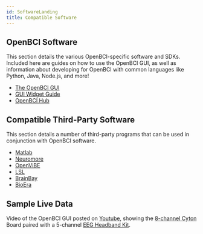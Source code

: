 ```yaml
---
id: SoftwareLanding
title: Compatible Software
---
```


## OpenBCI Software

This section details the various OpenBCI-specific software and SDKs. Included here are guides on how to use the OpenBCI GUI, as well as information about developing for OpenBCI with common languages like Python, Java, Node.js, and more!

 * [The OpenBCI GUI](06Software/01-OpenBCISoftware/01-OpenBCI_GUI.md)
 * [GUI Widget Guide](06Software/01-OpenBCISoftware/02_GUI_Widget_Guide.md)
 * [OpenBCI Hub](06Software/01-OpenBCISoftware/07-OpenBCI_Hub.md)

## Compatible Third-Party Software

 This section details a number of third-party programs that can be used in conjunction with OpenBCI software.

 * [Matlab](06Software/02-CompatibleThirdPartySoftware/01-Matlab.md)
 * [Neuromore](06Software/02-CompatibleThirdPartySoftware/02-Neuromore.md)
 * [OpenViBE](06Software/02-CompatibleThirdPartySoftware/03-OpenViBE.md)
 * [LSL](06Software/02-CompatibleThirdPartySoftware/04-LSL.md)
 * [BrainBay](06Software/02-CompatibleThirdPartySoftware/05-BrainBay.md)
 * [BioEra](06Software/02-CompatibleThirdPartySoftware/06-BioEra.md)

## Sample Live Data

 Video of the OpenBCI GUI posted on [Youtube](https://www.youtube.com/watch?v=XktF8OhHH4A), showing the [8-channel Cyton](https://shop.openbci.com/collections/frontpage/products/cyton-biosensing-board-8-channel) Board paired with a 5-channel [EEG Headband Kit](https://shop.openbci.com/collections/frontpage/products/openbci-eeg-headband-kit).
